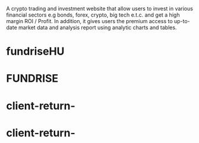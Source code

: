 A crypto trading and investment website that allow users to invest in various financial sectors e.g bonds, forex, crypto, big tech e.t.c. and get a high margin ROI / Profit.
In addition, it gives users the premium access to up-to-date market data and analysis report using analytic charts and tables.
# fundriseHU
# FUNDRISE
# client-return-
# client-return-
